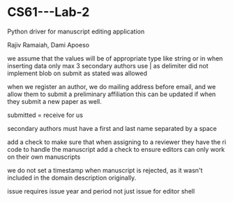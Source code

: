 # CS61---Lab-2
Python driver for manuscript editing application

Rajiv Ramaiah, Dami Apoeso


we assume that the values will be of appropriate type like string or in when inserting data
only max 3 secondary authors
use | as delimiter
did not implement blob on submit as stated was allowed

when we register an author, we do mailing address before email, and we allow them to submit a preliminary affiliation
this can be updated if when they submit a new paper as well.

submitted = receive for us

secondary authors must have a first and last name separated by a space

add a check to make sure that when assigning to a reviewer they have the ri code to handle the manuscript
add a check to ensure editors can only work on their own manuscripts


we do not set a timestamp when manuscript is rejected, as it wasn't included in the domain description originally.

issue requires issue year and period not just issue for editor shell